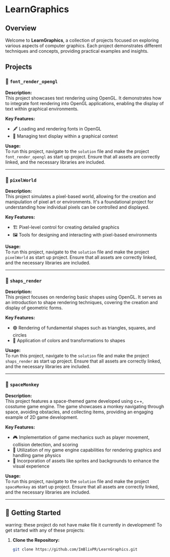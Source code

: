 # LearnGraphics

## Overview

Welcome to **LearnGraphics**, a collection of projects focused on exploring various aspects of computer graphics. Each project demonstrates different techniques and concepts, providing practical examples and insights.

## Projects

### 📜 `font_render_opengl`
**Description:**  
This project showcases text rendering using OpenGL. It demonstrates how to integrate font rendering into OpenGL applications, enabling the display of text within graphical environments.

**Key Features:**
- 🖋️ Loading and rendering fonts in OpenGL
- 📄 Managing text display within a graphical context

**Usage:**  
To run this project, navigate to the `solution` file and make the project `font_render_opengl` as start up project. Ensure that all assets are correctly linked, and the necessary libraries are included.

---

### 🎨 `pixelWorld`
**Description:**  
This project simulates a pixel-based world, allowing for the creation and manipulation of pixel art or environments. It's a foundational project for understanding how individual pixels can be controlled and displayed.

**Key Features:**
- 🏗️ Pixel-level control for creating detailed graphics
- 🖼️ Tools for designing and interacting with pixel-based environments

**Usage:**  
To run this project, navigate to the `solution` file and make the project `pixelWorld` as start up project. Ensure that all assets are correctly linked, and the necessary libraries are included.

---

### 🔺 `shaps_render`
**Description:**  
This project focuses on rendering basic shapes using OpenGL. It serves as an introduction to shape rendering techniques, covering the creation and display of geometric forms.

**Key Features:**
- 🟢 Rendering of fundamental shapes such as triangles, squares, and circles
- 🎨 Application of colors and transformations to shapes

**Usage:**  
To run this project, navigate to the `solution` file and make the project `shaps_render` as start up project. Ensure that all assets are correctly linked, and the necessary libraries are included.

---
### 🚀 `spaceMonkey`
**Description:**  
This project features a space-themed game developed using c++, cosstume game engine. The game showcases a monkey navigating through space, avoiding obstacles, and collecting items, providing an engaging example of 2D game development.

**Key Features:**
- 🎮 Implementation of game mechanics such as player movement, collision detection, and scoring
- 🌌 Utilization of my game engine capabilities for rendering graphics and handling game physics
- 🎨 Incorporation of assets like sprites and backgrounds to enhance the visual experience

**Usage:**  
To run this project, navigate to the `solution` file and make the project `spaceMonkey` as start up project. Ensure that all assets are correctly linked, and the necessary libraries are included.

---

## 🚀 Getting Started

warring: these project do not have make file it currently in development!
To get started with any of these projects:

1. **Clone the Repository:**
   ```bash
   git clone https://github.com/ImBlixPR/LearnGraphics.git
